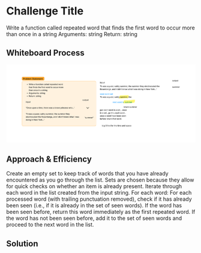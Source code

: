 # Challenge Title

Write a function called repeated word that finds the first word to occur more than once in a string
Arguments: string
Return: string

## Whiteboard Process
![White board](hash_table_repeated_word.jpg)

## Approach & Efficiency
Create an empty set to keep track of words that you have already encountered as you go through the list. Sets are chosen because they allow for quick checks on whether an item is already present.
Iterate through each word in the list created from the input string. For each word:
For each processed word (with trailing punctuation removed), check if it has already been seen (i.e., if it is already in the set of seen words).
If the word has been seen before, return this word immediately as the first repeated word.
If the word has not been seen before, add it to the set of seen words and proceed to the next word in the list.

## Solution
